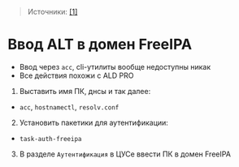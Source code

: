> Источники: [[1]](https://www.altlinux.org/FreeIPA/%D0%9A%D0%BB%D0%B8%D0%B5%D0%BD%D1%82)

# Ввод ALT в домен FreeIPA

 - Ввод через `acc`, cli-утилиты вообще недоступны никак
 - Все действия похожи с ALD PRO

1. Выставить имя ПК, днсы и так далее:
 - `acc`, `hostnamectl`, `resolv.conf`

2. Установить пакетики для аутентификации:
 - `task-auth-freeipa`

3. В разделе `Аутентификация` в ЦУСе ввести ПК в домен FreeIPA